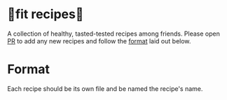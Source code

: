 # 🥦fit recipes🥦

A collection of healthy, tasted-tested recipes among friends. Please open [PR](https://github.com/jrmeier/fit-recipes/compare) to add any new recipes and follow the [format](format) laid out below.

# Format

Each recipe should be its own file and be named the recipe's name.
